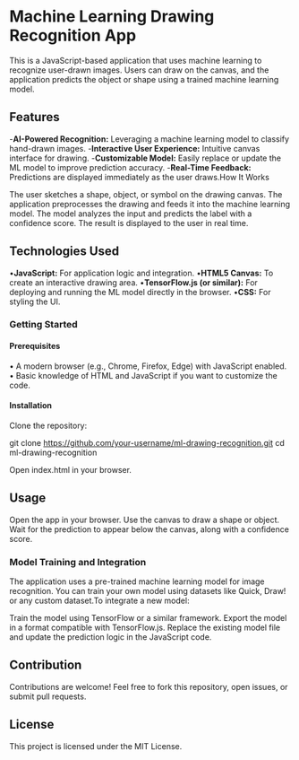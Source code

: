# Machine Learning Drawing Recognition App
This is a JavaScript-based application that uses machine learning to recognize user-drawn images. Users can draw on the canvas, and the application predicts the object or shape using a trained machine learning model.

## Features
-**AI-Powered Recognition:** Leveraging a machine learning model to classify hand-drawn images.
-**Interactive User Experience:** Intuitive canvas interface for drawing.
-**Customizable Model:** Easily replace or update the ML model to improve prediction accuracy.
-**Real-Time Feedback:** Predictions are displayed immediately as the user draws.How It Works

The user sketches a shape, object, or symbol on the drawing canvas.
The application preprocesses the drawing and feeds it into the machine learning model.
The model analyzes the input and predicts the label with a confidence score.
The result is displayed to the user in real time.


## Technologies Used
•**JavaScript:** For application logic and integration.
•**HTML5 Canvas:** To create an interactive drawing area.
•**TensorFlow.js (or similar):** For deploying and running the ML model directly in the browser.
•**CSS:** For styling the UI.
    
### Getting Started

#### Prerequisites
•	A modern browser (e.g., Chrome, Firefox, Edge) with JavaScript enabled.
•	Basic knowledge of HTML and JavaScript if you want to customize the code.
    

#### Installation
Clone the repository:

git clone https://github.com/your-username/ml-drawing-recognition.git cd ml-drawing-recognition

Open index.html in your browser.


## Usage
Open the app in your browser.
Use the canvas to draw a shape or object.
Wait for the prediction to appear below the canvas, along with a confidence score.


### Model Training and Integration
The application uses a pre-trained machine learning model for image recognition. You can train your own model using datasets like Quick, Draw! or any custom dataset.To integrate a new model:

Train the model using TensorFlow or a similar framework.
Export the model in a format compatible with TensorFlow.js.
Replace the existing model file and update the prediction logic in the JavaScript code.


## Contribution 
Contributions are welcome! Feel free to fork this repository, open issues, or submit pull requests.


## License
This project is licensed under the MIT License.
